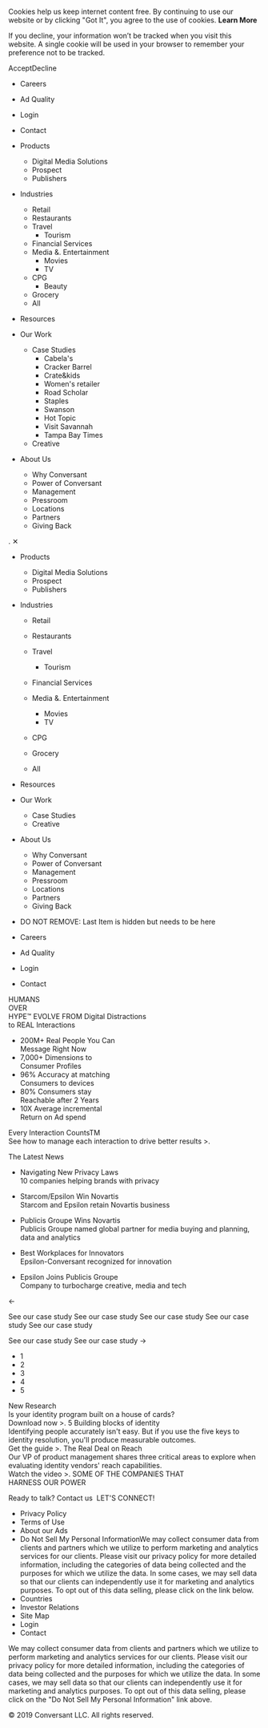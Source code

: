 Cookies help us keep internet content free. By continuing to use our website or by clicking "Got It", you agree to the use of cookies. **Learn More**

If you decline, your information won’t be tracked when you visit this website. A single cookie will be used in your browser to remember your preference not to be tracked.

AcceptDecline

*   Careers
*   Ad Quality
*   Login
*   Contact

*   Products
    *   Digital Media Solutions
    *   Prospect
    *   Publishers
*   Industries
    *   Retail
    *   Restaurants
    *   Travel
        *   Tourism
    *   Financial Services
    *   Media &. Entertainment
        *   Movies
        *   TV
    *   CPG
        *   Beauty
    *   Grocery
    *   All
*   Resources
*   Our Work
    *   Case Studies
        *   Cabela's
        *   Cracker Barrel
        *   Crate&kids
        *   Women's retailer
        *   Road Scholar
        *   Staples
        *   Swanson
        *   Hot Topic
        *   Visit Savannah
        *   Tampa Bay Times
    *   Creative
*   About Us
    *   Why Conversant
    *   Power of Conversant
    *   Management
    *   Pressroom
    *   Locations
    *   Partners
    *   Giving Back

<iframe src="https://www.googletagmanager.com/ns.html?id=GTM-5F8LTBG" height="0" width="0" style="display:none;visibility:hidden"></iframe>. ✕

*   Products
    
    *   Digital Media Solutions
    *   Prospect
    *   Publishers
    
*   Industries
    
    *   Retail
    *   Restaurants
    *   Travel
        
        *   Tourism
        
    *   Financial Services
    *   Media &. Entertainment
        
        *   Movies
        *   TV
        
    *   CPG
    *   Grocery
    *   All
    
*   Resources
*   Our Work
    
    *   Case Studies
    *   Creative
    
*   About Us
    
    *   Why Conversant
    *   Power of Conversant
    *   Management
    *   Pressroom
    *   Locations
    *   Partners
    *   Giving Back
    
*   DO NOT REMOVE: Last Item is hidden but needs to be here

*   Careers
*   Ad Quality
*   Login
*   Contact

HUMANS  
OVER  
HYPE™ EVOLVE FROM Digital Distractions  
to REAL Interactions

*   200M+ Real People You Can  
    Message Right Now
*   7,000+ Dimensions to  
    Consumer Profiles
*   96% Accuracy at matching  
    Consumers to devices
*   80% Consumers stay  
    Reachable after 2 Years
*   10X Average incremental  
    Return on Ad spend

Every Interaction CountsTM  
See how to manage each interaction to drive better results >.

The Latest News

*   Navigating New Privacy Laws  
    10 companies helping brands with privacy  
    
*   Starcom/Epsilon Win Novartis  
    Starcom and Epsilon retain Novartis business  
    
*   Publicis Groupe Wins Novartis  
    Publicis Groupe named global partner for media buying and planning, data and analytics  
    
*   Best Workplaces for Innovators  
    Epsilon-Conversant recognized for innovation  
    
*   Epsilon Joins Publicis Groupe  
    Company to turbocharge creative, media and tech

←

See our case study See our case study See our case study See our case study See our case study

See our case study See our case study →

*   1
*   2
*   3
*   4
*   5

New Research  
Is your identity program built on a house of cards?  
Download now >. 5 Building blocks of identity  
Identifying people accurately isn't easy. But if you use the five keys to identity resolution, you'll produce measurable outcomes.  
Get the guide >. The Real Deal on Reach  
Our VP of product management shares three critical areas to explore when evaluating identity vendors' reach capabilities.  
Watch the video >. SOME OF THE COMPANIES THAT  
HARNESS OUR POWER

Ready to talk? Contact us  LET'S CONNECT!

*   Privacy Policy
*   Terms of Use
*   About our Ads
*   Do Not Sell My Personal InformationWe may collect consumer data from clients and partners which we utilize to perform marketing and analytics services for our clients. Please visit our privacy policy for more detailed information, including the categories of data being collected and the purposes for which we utilize the data. In some cases, we may sell data so that our clients can independently use it for marketing and analytics purposes. To opt out of this data selling, please click on the link below.
*   Countries
*   Investor Relations
*   Site Map
*   Login
*   Contact

We may collect consumer data from clients and partners which we utilize to perform marketing and analytics services for our clients. Please visit our privacy policy for more detailed information, including the categories of data being collected and the purposes for which we utilize the data. In some cases, we may sell data so that our clients can independently use it for marketing and analytics purposes. To opt out of this data selling, please click on the "Do Not Sell My Personal Information" link above.

© 2019 Conversant LLC. All rights reserved.